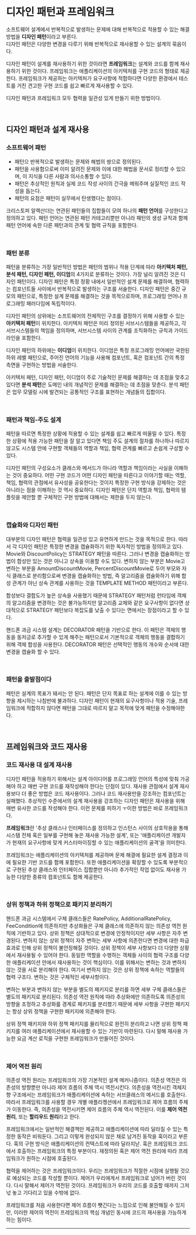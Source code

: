 # 디자인 패턴과 프레임워크

소프트웨어 설계에서 반복적으로 발생하는 문제에 대해 반복적으로 적용할 수 있는 해결 방법을 **디자인 패턴**이라고 부른다.  
디자인 패턴은 다양한 변경을 다루기 위해 반복적으로 재사용할 수 있는 설계의 묶음이다.  

디자인 패턴이 설계를 재사용하기 위한 것이라면 **프레임워크**는 설계와 코드를 함께 재사용하기 위한 것이다. 프레임워크는 애플리케이션의 아키텍처를 구현 코드의 형태로 제공한다. 프레임워크가 제공하는 아키텍처가 요구사항에 적합하다면 다양한 환경에서 테스트를 거친 견고한 구현 코드를 쉽고 빠르게 재사용할 수 있다.  

디자인 패턴과 프레임워크 모두 협력을 일관성 있게 만들기 위한 방법이다.  

<br/>

## 디자인 패턴과 설계 재사용

### 소프트웨어 패턴

* 패턴으 반복적으로 발생하는 문제와 해법의 쌍으로 정의된다.
* 패턴을 사용함으로써 이미 알려진 문제와 이에 대한 해법을 문서로 정리할 수 있으며, 이 지식을 다른 사람과 의사소통할 수 있다.
* 패턴은 추상적인 원칙과 실제 코드 작성 사이의 간극을 메워주며 실질적인 코드 작성을 돕는다.
* 패턴의 요점은 패턴이 실무에서 탄생했다는 점이다.

크리스토퍼 알렉산더는 연관된 패턴들의 집합들이 모여 하나의 **패턴 언어**를 구성한다고 정의하고 있다. 패턴 언어는 연관된 패턴 카테고리뿐만 아니라 패턴의 생성 규칙과 함께 패턴 언어에 속한 다른 패턴과의 관계 및 협력 규칙을 포함한다.  

<br/>

### 패턴 분류

패턴을 분류하는 가장 일반적인 방법은 패턴의 범위나 적용 단계에 따라 **아키텍처 패턴, 분석 패턴, 디자인 패턴, 이디엄**의 4가지로 분류하는 것이다. 가장 널리 알려진 것은 디자인 패턴이다. 디자인 패턴은 특정 정황 내에서 일반적인 설계 문제를 해결하며, 협력하는 컴포넌트들 사이에서 반복적으로 발생하는 구조를 서술한다. 디자인 패턴은 중간 규모의 패턴으로, 특정한 설계 문제를 해결하는 것을 목적으로하며, 프로그래밍 언어나 프로그래밍 패러다임에 독립적이다.  

디자인 패턴의 상위에는 소프트웨어의 전체적인 구조를 결정하기 위해 사용할 수 있는 **아키텍처 패턴**이 위치한다. 아키텍처 패턴은 미리 정의된 서브시스템들을 제공하고, 각 서브시스템들의 책임을 정의하며, 서브시스템 사이의 관계를 조직화하는 규칙과 가이드라인을 포함한다.  

디자인 패턴의 하위에는 **이디엄**이 위치한다. 이디엄은 특정 프로그래밍 언어에만 국한된 하위 레벨 패턴으로, 주어진 언어의 기능을 사용해 컴포넌트, 혹은 컴포넌트 간의 특정 측면을 구현하는 방법을 서술한다.  

아키텍처 패턴, 디자인 패턴, 이디엄이 주로 기술적인 문제를 해결하는 데 초점을 맞추고 있다면 **분석 패턴**은 도메인 내의 개념적인 문제를 해결하는 데 초점을 맞춘다. 분석 패턴은 업무 모델링 시에 발견되는 공통적인 구조를 표현하는 개념들의 집합이다.  

<br/>

### 패턴과 책임-주도 설계

패턴을 따르면 특정한 상황에 적용할 수 있는 설계를 쉽고 빠르게 떠올릴 수 있다. 특정한 상황에 적용 가능한 패턴을 잘 알고 있다면 책임 주도 설계의 절차를 하나하나 따르지 않고도 시스템 안에 구현할 객체들의 역할과 책임, 협력 관계를 빠르고 손쉽게 구성할 수 있다.  

디자인 패턴의 구성요소가 클래스와 메서드가 아니라 역할과 책임이라는 사실을 이해하는 것이 중요하다. 어떤 구현 코드가 어떤 디자인 패턴을 따른다고 이야기할 때는 역할, 책임, 협력의 관점에서 유사성을 공유한다는 것이지 특정한 구현 방식을 강제하는 것은 아니라는 점을 이해하는 것 역시 중요하다. 디자인 패턴은 단지 역할과 책임, 협력의 템플릿을 제안할 뿐 구체적인 구현 방법에 대해서는 제한을 두지 않는다.  

<br/>

### 캡슐화와 디자인 패턴

대부분의 디자인 패턴은 협력을 일관성 있고 유연하게 만드는 것을 목적으로 한다. 따라서 각 디자인 패턴은 특정한 변경을 캡슐화하기 위한 독자적인 방법을 정의하고 있다. Movie와 DiscountPolicy는 STRATEGY 패턴을 따른다. 그러나 변경을 캡슐화하는 방법이 합성만 있는 것은 아니고 상속을 이용할 수도 있다. 변하지 않는 부분은 Movie고 변하는 부분을 AmountDiscountMovie, PercentDiscountMovie로 두어 부모와 자식 클래스로 분리함으로써 변경을 캡슐화하는 방법, 즉 알고리즘을 캡슐화하기 위해 합성 관계가 아닌 상속 관계를 사용하는 것을 TEMPLATE METHOD 패턴이라고 부른다.  

합성보다 결합도가 높은 상속을 사용했기 때문에 STRATEGY 패턴처럼 런타임에 객체의 알고리즘을 변경하는 것은 불가능하지만 알고리즘 교체와 같은 요구사항이 없다면 상대적으로 STRATEGY 패턴보다 복잡도를 낮출 수 있다는 면에서는 장점이라고 할 수 있다.  

핸드폰 과금 시스템 설계는 DECORATOR 패턴을 기반으로 한다. 이 패턴은 객체의 행동을 동저긍로 추가할 수 있게 해주는 패턴으로서 기본적으로 객체의 행동을 결합하기 위해 객체 합성을 사용한다. DECORATOR 패턴은 선택적인 행동의 개수와 순서에 대한 변경을 캡슐화 할 수 있다.  

<br/>

### 패턴을 출발점이다

패턴은 설계의 목표가 돼서는 안 된다. 패턴은 단지 목표로 하는 설계에 이를 수 있는 방향을 제시하는 나침반에 불과하다. 디자인 패턴이 현재의 요구사항이나 적용 기술, 프레임워크에 적합하지 않다면 패턴을 그대로 따르지 말고 목적에 맞게 패턴을 수정해야한다.  

<br/>

## 프레임워크와 코드 재사용

### 코드 재사용 대 설계 재사용

디자인 패턴을 적용하기 위해서는 설계 아이디어를 프로그래밍 언어의 특성에 맞춰 가공해야 하고 매번 구현 코드를 재작성해야 한다는 단점이 있다. 재사용 관점에서 설계 재사용보다 더 좋은 방법은 코드 재사용이다. 그러나 코드 재사용만을 강조하는 컴포넌트는 실패했다. 추상적인 수준에서의 설계 재사용을 강조하는 디자인 패턴은 재사용을 위해 매번 유사한 코드를 작성해야 한다. 이런 문제를 피하기 ㅜ이한 방법은 바로 프레임워크다.  

**프레임워크**란 '추상 클래스나 인터페이스를 정의하고 인스턴스 사이의 상호작용을 통해 시스템 전체 혹은 일부를 구현해 놓은 재사용 가능한 설계', 또는 '애플리케이션 개발자가 현재의 요구사항에 맞게 커스터마이징할 수 있는 애플리케이션의 골격'을 의미한다.  

프레임워크는 애플리케이션의 아키텍처를 제공하며 문제 해결에 필요한 설계 결정과 이에 필요한 기반 코드를 함께 포함한다. 또한 애플리케이션을 확장할 수 있도록 부분적으로 구현된 추상 클래스와 인터페이스 집합뿐만 아니라 추가적인 작업 없이도 재사용 가능한 다양한 종류의 컴포넌트도 함께 제공한다.  

<br/>

### 상위 정책과 하위 정책으로 패키지 분리하기

핸드폰 과금 시스템에서 구체 클래스들은 RatePolicy, AdditionalRatePolicy, FeeCondition에 의존하지만 추상화들은 구체 클래스에 의존하지 않는 의존성 역전 원칙에 기반하고 있다. 상위 정책은 상대적으로 변경에 안정적이지만 세부 사항은 자주 변경된다. 변하지 않는 상위 정책이 자주 변하는 세부 사항에 의존한다면 변경에 대한 파급효과로 인해 상위 정책이 불안정해질 것이다. 상위 정책이 세부 사항보다 더 다양한 상황에서 재사용될 수 있어야 한다. 동일한 역할을 수행하는 객체들 사이의 협력 구조를 다양한 애플리케이션 안에서 재사용하는 것이 핵심이다. 이를 위해서는 변하는 것과 변하지 않는 것을 서로 분리해야 한다. 여기서 변하지 않는 것은 상위 정책에 속하는 역할들의 협력 구조다. 변하는 것은 구체적인 세부사항이다.  

변하는 부분과 변하지 않는 부분을 별도의 패키지로 분리를 하면 세부 구체 클래스들은 별도의 패키지로 분리된다. 의존성 역전 원칙에 따라 추상화에만 의존하도록 의존성의 방향을 조정하고 추상화를 경계로 패키지를 분리했기 때문에 세부 사항을 구현한 패키지는 항상 상위 정책을 구현한 패키지에 의존해야 한다.  

상위 정책 패키지와 하위 정책 패키지를 물리적으로 완전히 분리하고 나면 상위 정책 패키지를 여러 애플리케이션에서 재사용할 수 있는 기반이 마련된다. 다시 말해 재사용 가능한 요금 계산 로직을 구현한 프레임워크가 만들어진 것이다.  

<br/>

### 제어 역전 원리

의존성 역전 원리는 프레임워크의 가장 기본적인 설계 메커니즘이다. 의존성 역전은 의존성의 방향뿐만 아니라 제어 흐름의 주체 역시 역전시킨다. 의존성을 역전시킨 객체지향 구조에서는 프레임워크가 애플리케이션에 속하는 서브클래스의 메서드를 호출한다. 따라서 프레임워크를 사용할 경우 개별 애플리켕션에서 프레임워크로 제어 흐름의 주체가 이동한다. 즉, 의존성을 역전시키면 제어 흐름의 주체 역시 역전된다. 이를 **제어 역전 원리**, 또는 **할리우드 원리**라고 한다.  

프레임워크에서는 일반적인 해결책만 제공하고 애플리케이션에 따라 달라질 수 있는 특정한 동작은 비워둔다. 그리고 이렇게 완성되지 않은 채로 남겨진 동작을 훅이라고 부른다. 훅의 구현 방식은 애플리케이션의 컨텍스트에 따라 달라지낟. 훅은 프레임워크 코드에서 호출하는 프레임워크의 특정 부분이다. 재정의된 혹은 제어 역전 원리에 따라 프레임워크가 원하는 시점에 호출된다.  

협력을 제어하는 것은 프레임워크이다. 우리는 프레임워크가 적절한 시점에 실행될 것으로 예상되는 코드를 작성할 뿐이다. 제어가 우리에게서 프레임워크로 넘어가 버린 것이다. 다시 말해서 제어가 역전된 것이다. 프레임워크가 우리의 코드를 호출할 때까지 그저 넋 놓고 기다리고 있을 수밖에 없다.  

프레임워크를 처음 사용한다면 제어 흐름이 뺏긴다는 느낌으로 인해 불안해질 수 있지만, 이러한 제어의 역전이 프레임워크의 핵심 개념인 동시에 코드의 재사용을 가능하게 하는 힘이다.  

***
